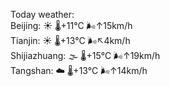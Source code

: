 Today weather:  
Beijing: ☀️   🌡️+11°C 🌬️↑15km/h  
Tianjin: ☀️   🌡️+13°C 🌬️↖4km/h  
Shijiazhuang: 🌫  🌡️+15°C 🌬️↑19km/h  
Tangshan: ☁️   🌡️+13°C 🌬️↑14km/h  
